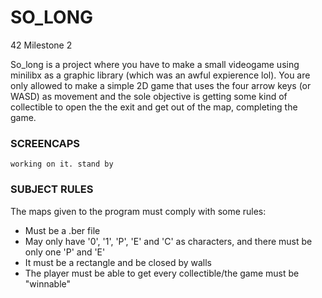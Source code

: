 # SO_LONG
42 Milestone 2


So_long is a project where you have to make a small videogame using minilibx as a graphic library (which was an awful expierence lol). You are only allowed to make a simple 2D game that uses the four arrow keys (or WASD) as movement and the sole objective is getting some kind of collectible to open the the exit and get out of the map, completing the game.


### SCREENCAPS

```working on it. stand by ```


### SUBJECT RULES

The maps given to the program must comply with some rules:
- Must be a .ber file
- May only have '0', '1', 'P', 'E' and 'C' as characters, and there must be only one 'P' and 'E'
- It must be a rectangle and be closed by walls
- The player must be able to get every collectible/the game must be "winnable"
